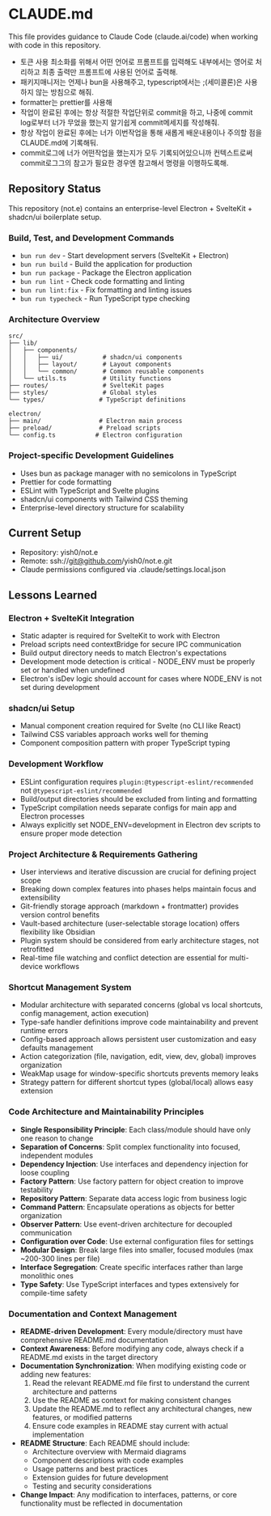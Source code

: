 # CLAUDE.md

This file provides guidance to Claude Code (claude.ai/code) when working with code in this repository.

- 토큰 사용 최소화를 위해서 어떤 언어로 프롬프트를 입력해도 내부에서는 영어로 처리하고 최종 출력만 프롬프트에 사용된 언어로 출력해.
- 패키지매니저는 언제나 bun을 사용해주고, typescript에서는 ;(세미콜론)은 사용하지 않는 방침으로 해줘.
- formatter는 prettier를 사용해
- 작업이 완료된 후에는 항상 적절한 작업단위로 commit을 하고, 나중에 commit log로부터 너가 무었을 했는지 알기쉽게 commit메세지를 작성해줘.
- 항상 작업이 완료된 후에는 너가 이번작업을 통해 새롭게 배운내용이나 주의할 점을 CLAUDE.md에 기록해둬.
- commit로그에 너가 어떤작업을 했는지가 모두 기록되어있으니까 컨텍스트로써 commit로그그의 참고가 필요한 경우엔 참고해서 명령을 이행하도록해.

## Repository Status

This repository (not.e) contains an enterprise-level Electron + SvelteKit + shadcn/ui boilerplate setup.

### Build, Test, and Development Commands

- `bun run dev` - Start development servers (SvelteKit + Electron)
- `bun run build` - Build the application for production
- `bun run package` - Package the Electron application
- `bun run lint` - Check code formatting and linting
- `bun run lint:fix` - Fix formatting and linting issues
- `bun run typecheck` - Run TypeScript type checking

### Architecture Overview

```
src/
├── lib/
│   ├── components/
│   │   ├── ui/           # shadcn/ui components
│   │   ├── layout/       # Layout components
│   │   └── common/       # Common reusable components
│   └── utils.ts          # Utility functions
├── routes/               # SvelteKit pages
├── styles/               # Global styles
└── types/               # TypeScript definitions

electron/
├── main/                # Electron main process
├── preload/             # Preload scripts
└── config.ts           # Electron configuration
```

### Project-specific Development Guidelines

- Uses bun as package manager with no semicolons in TypeScript
- Prettier for code formatting
- ESLint with TypeScript and Svelte plugins
- shadcn/ui components with Tailwind CSS theming
- Enterprise-level directory structure for scalability

## Current Setup

- Repository: yish0/not.e
- Remote: ssh://git@github.com/yish0/not.e.git
- Claude permissions configured via .claude/settings.local.json

## Lessons Learned

### Electron + SvelteKit Integration
- Static adapter is required for SvelteKit to work with Electron
- Preload scripts need contextBridge for secure IPC communication
- Build output directory needs to match Electron's expectations
- Development mode detection is critical - NODE_ENV must be properly set or handled when undefined
- Electron's isDev logic should account for cases where NODE_ENV is not set during development

### shadcn/ui Setup
- Manual component creation required for Svelte (no CLI like React)
- Tailwind CSS variables approach works well for theming
- Component composition pattern with proper TypeScript typing

### Development Workflow
- ESLint configuration requires `plugin:@typescript-eslint/recommended` not `@typescript-eslint/recommended`
- Build/output directories should be excluded from linting and formatting
- TypeScript compilation needs separate configs for main app and Electron processes
- Always explicitly set NODE_ENV=development in Electron dev scripts to ensure proper mode detection

### Project Architecture & Requirements Gathering
- User interviews and iterative discussion are crucial for defining project scope
- Breaking down complex features into phases helps maintain focus and extensibility
- Git-friendly storage approach (markdown + frontmatter) provides version control benefits
- Vault-based architecture (user-selectable storage location) offers flexibility like Obsidian
- Plugin system should be considered from early architecture stages, not retrofitted
- Real-time file watching and conflict detection are essential for multi-device workflows

### Shortcut Management System
- Modular architecture with separated concerns (global vs local shortcuts, config management, action execution)
- Type-safe handler definitions improve code maintainability and prevent runtime errors
- Config-based approach allows persistent user customization and easy defaults management
- Action categorization (file, navigation, edit, view, dev, global) improves organization
- WeakMap usage for window-specific shortcuts prevents memory leaks
- Strategy pattern for different shortcut types (global/local) allows easy extension

### Code Architecture and Maintainability Principles
- **Single Responsibility Principle**: Each class/module should have only one reason to change
- **Separation of Concerns**: Split complex functionality into focused, independent modules
- **Dependency Injection**: Use interfaces and dependency injection for loose coupling
- **Factory Pattern**: Use factory pattern for object creation to improve testability
- **Repository Pattern**: Separate data access logic from business logic
- **Command Pattern**: Encapsulate operations as objects for better organization
- **Observer Pattern**: Use event-driven architecture for decoupled communication
- **Configuration over Code**: Use external configuration files for settings
- **Modular Design**: Break large files into smaller, focused modules (max ~200-300 lines per file)
- **Interface Segregation**: Create specific interfaces rather than large monolithic ones
- **Type Safety**: Use TypeScript interfaces and types extensively for compile-time safety

### Documentation and Context Management
- **README-driven Development**: Every module/directory must have comprehensive README.md documentation
- **Context Awareness**: Before modifying any code, always check if a README.md exists in the target directory
- **Documentation Synchronization**: When modifying existing code or adding new features:
  1. Read the relevant README.md file first to understand the current architecture and patterns
  2. Use the README as context for making consistent changes
  3. Update the README.md to reflect any architectural changes, new features, or modified patterns
  4. Ensure code examples in README stay current with actual implementation
- **README Structure**: Each README should include:
  - Architecture overview with Mermaid diagrams
  - Component descriptions with code examples
  - Usage patterns and best practices
  - Extension guides for future development
  - Testing and security considerations
- **Change Impact**: Any modification to interfaces, patterns, or core functionality must be reflected in documentation
